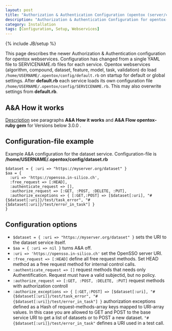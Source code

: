 ```yaml
---
layout: post
title: "Authorization & Authentication Configuration (opentox (server/client) >= 3.0.0)"
description: "Authorization & Authentication Configuration for opentox-client opentox-server >= Version 3.0.0"
category: Installation
tags: [Configuration, Setup, Webservices]
---
```

{% include JB/setup %}

This page describes the newer Authorization & Authentication configuration for opentox webservices. Configuration has changed from a single YAML file to SERVICENAME.rb files for each service. Opentox webservices (algorithm, compound, dataset, feature, model, task, validation) do load `/home/USERNAME/.opentox/config/default.rb` on startup for default or global settings. After **default.rb** each service loads its own configuration file `/home/USERNAME/.opentox/config/SERVICENAME.rb`. This may also overwrite settings from **default.rb**.         

A&A How it works
----
[Description](/Installation/2012/09/03/authorization--authentication-flow-and-configuration/) see paragraphs **A&A How it works** and **A&A Flow opentox-ruby gem** for Versions below 3.0.0 .


Configuration-file example
----
Example A&A configuration for the dataset service. Configuration-file is **/home/USERNAME/.opentox/config/dataset.rb**  

    $dataset = { :uri => "https://myserver.org/dataset" }
    $aa = {
      :uri => 'https://opensso.in-silico.ch',
      :free_request => [:HEAD],
      :authenticate_request => [],
      :authorize_request => [:GET, :POST, :DELETE, :PUT],
      :authorize_exceptions => { [:GET,:POST] => [$dataset[:uri], "#{$dataset[:uri]}/test/task_error", "#{$dataset[:uri]}/test/error_in_task"] }
    }

Configuration options
----
* `$dataset = { :uri => "https://myserver.org/dataset" }` sets the URI to the dataset service itself.
* `$aa = { :uri => nil }` turns A&A off.
* `:uri => 'https://opensso.in-silico.ch'` set the OpenSSO server URI.
* `:free_request => [:HEAD]` define all free request methods. Set HEAD method as a free request method for internal control calls.
* `:authenticate_request => []` request methods that needs only Authentification. Request must have a valid subjectid, but no policy.
* `:authorize_request => [:GET, :POST, :DELETE, :PUT]` request methods with authorization controll
* `:authorize_exceptions => { [:GET,:POST] => [$dataset[:uri], "#{$dataset[:uri]}/test/task_error", "#{$dataset[:uri]}/test/error_in_task"] }` authorization exceptions defined as a Hash of request-methods-array keys mapped to URI-array values. In this case you are allowed to GET and POST to the base service URI to get a list of datasets or to POST a new dataset.
  `"#{$dataset[:uri]}/test/error_in_task"` defines a URI used in a test call. 